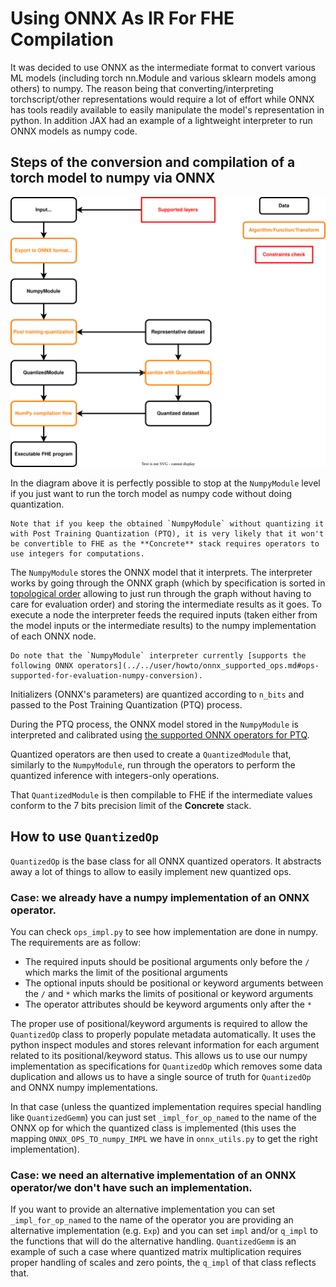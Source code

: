 # Using ONNX As IR For FHE Compilation

It was decided to use ONNX as the intermediate format to convert various ML models (including torch nn.Module and various sklearn models among others) to numpy. The reason being that converting/interpreting torchscript/other representations would require a lot of effort while ONNX has tools readily available to easily manipulate the model's representation in python. In addition JAX had an example of a lightweight interpreter to run ONNX models as numpy code.

## Steps of the conversion and compilation of a torch model to numpy via ONNX

![Torch compilation flow with ONNX](../../_static/compilation-pipeline/torch_to_numpy_with_onnx.svg)

In the diagram above it is perfectly possible to stop at the `NumpyModule` level if you just want to run the torch model as numpy code without doing quantization.

```{note}
Note that if you keep the obtained `NumpyModule` without quantizing it with Post Training Quantization (PTQ), it is very likely that it won't be convertible to FHE as the **Concrete** stack requires operators to use integers for computations.
```

The `NumpyModule` stores the ONNX model that it interprets. The interpreter works by going through the ONNX graph (which by specification is sorted in [topological order](https://en.wikipedia.org/wiki/Topological_sorting) allowing to just run through the graph without having to care for evaluation order) and storing the intermediate results as it goes. To execute a node the interpreter feeds the required inputs (taken either from the model inputs or the intermediate results) to the numpy implementation of each ONNX node.

```{note}
Do note that the `NumpyModule` interpreter currently [supports the following ONNX operators](../../user/howto/onnx_supported_ops.md#ops-supported-for-evaluation-numpy-conversion).
```

Initializers (ONNX's parameters) are quantized according to `n_bits` and passed to the Post Training Quantization (PTQ) process.

During the PTQ process, the ONNX model stored in the `NumpyModule` is interpreted and calibrated using [the supported ONNX operators for PTQ](../../user/howto/onnx_supported_ops.md#ops-supported-for-post-training-quantization).

Quantized operators are then used to create a `QuantizedModule` that, similarly to the `NumpyModule`, run through the operators to perform the quantized inference with integers-only operations.

That `QuantizedModule` is then compilable to FHE if the intermediate values conform to the 7 bits precision limit of the **Concrete** stack.

## How to use `QuantizedOp`

`QuantizedOp` is the base class for all ONNX quantized operators. It abstracts away a lot of things to allow to easily implement new quantized ops.

### Case: we already have a numpy implementation of an ONNX operator.

You can check `ops_impl.py` to see how implementation are done in numpy. The requirements are as follow:

- The required inputs should be positional arguments only before the `/` which marks the limit of the positional arguments
- The optional inputs should be positional or keyword arguments between the `/` and `*` which marks the limits of positional or keyword arguments
- The operator attributes should be keyword arguments only after the `*`

The proper use of positional/keyword arguments is required to allow the `QuantizedOp` class to properly populate metadata automatically. It uses the python inspect modules and stores relevant information for each argument related to its positional/keyword status. This allows us to use our numpy implementation as specifications for `QuantizedOp` which removes some data duplication and allows us to have a single source of truth for `QuantizedOp` and ONNX numpy implementations.

In that case (unless the quantized implementation requires special handling like `QuantizedGemm`) you can just set `_impl_for_op_named` to the name of the ONNX op for which the quantized class is implemented (this uses the mapping `ONNX_OPS_TO_numpy_IMPL` we have in `onnx_utils.py` to get the right implementation).

### Case: we need an alternative implementation of an ONNX operator/we don't have such an implementation.

If you want to provide an alternative implementation you can set `_impl_for_op_named` to the name of the operator you are providing an alternative implementation (e.g. `Exp`) and you can set `impl` and/or `q_impl` to the functions that will do the alternative handling. `QuantizedGemm` is an example of such a case where quantized matrix multiplication requires proper handling of scales and zero points, the `q_impl` of that class reflects that.
